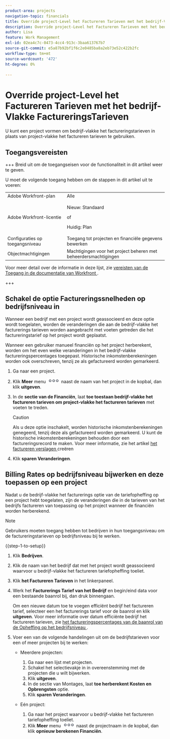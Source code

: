 ```yaml
---
product-area: projects
navigation-topic: financials
title: Override project-Level het Factureren Tarieven met het bedrijf-Vlakke FactureringsTarieven
description: Override project-Level het Factureren Tarieven met het bedrijf-Vlakke FactureringsTarieven
author: Lisa
feature: Work Management
exl-id: 02ea4c7c-0473-4cc4-913c-3baa613767b7
source-git-commit: e5a87b92bf1f6c2e0485ba8a2eb73e52c422b2fc
workflow-type: tm+mt
source-wordcount: '472'
ht-degree: 0%

---
```


# Override project-Level het Factureren Tarieven met het bedrijf-Vlakke FactureringsTarieven

<!--
<p data-mc-conditions="QuicksilverOrClassic.Draft mode">(NOTE: THIS IS LINKED TO THE UI IN THE EDIT PROJECT MODAL)</p>
-->

U kunt een project vormen om bedrijf-vlakke het factureringstarieven in plaats van project-vlakke het factureren tarieven te gebruiken.

## Toegangsvereisten

+++ Breid uit om de toegangseisen voor de functionaliteit in dit artikel weer te geven.

U moet de volgende toegang hebben om de stappen in dit artikel uit te voeren:

<table style="table-layout:auto"> 
 <col> 
 <col> 
 <tbody> 
  <tr> 
   <td role="rowheader">Adobe Workfront-plan</td> 
   <td>Alle</td> 
  </tr> 
  <tr> 
   <td role="rowheader">Adobe Workfront-licentie</td> 
   <td>
   <p>Nieuw: Standaard</p>
   <p>of</p>
   <p>Huidig: Plan</p></td> 
  </tr> 
  <tr> 
   <td role="rowheader">Configuraties op toegangsniveau</td> 
   <td>Toegang tot projecten en financiële gegevens bewerken</td> 
  </tr> 
  <tr> 
   <td role="rowheader">Objectmachtigingen</td> 
   <td>Machtigingen voor het project beheren met beheerdersmachtigingen</td> 
  </tr> 
 </tbody> 
</table>

Voor meer detail over de informatie in deze lijst, zie [ vereisten van de Toegang in de documentatie van Workfront ](/help/quicksilver/administration-and-setup/add-users/access-levels-and-object-permissions/access-level-requirements-in-documentation.md).

+++

## Schakel de optie Factureringssnelheden op bedrijfsniveau in

Wanneer een bedrijf met een project wordt geassocieerd en deze optie wordt toegelaten, worden de veranderingen die aan de bedrijf-vlakke het facturerings tarieven worden aangebracht met voeten getreden die het factureringstarief op het project wordt geplaatst.

Wanneer een gebruiker manueel financiën op het project herberekent, worden om het even welke veranderingen in het bedrijf-vlakke factureringspercentages toegepast. Historische inkomstenberekeningen worden ook overschreven, tenzij ze als gefactureerd worden gemarkeerd.

1. Ga naar een project.
1. Klik **Meer** menu ![](assets/qs-more-icon-on-an-object.png) naast de naam van het project in de kopbal, dan klik **uitgeven**.
1. In de **sectie van de Financiën**, laat **toe toestaan bedrijf-vlakke het factureren tarieven om project-vlakke het factureren tarieven** met voeten te treden.

   >[!CAUTION]
   >
   >Als u deze optie inschakelt, worden historische inkomstenberekeningen genegeerd, tenzij deze als gefactureerd worden gemarkeerd. U kunt de historische inkomstenberekeningen behouden door een factureringsrecord te maken. Voor meer informatie, zie het artikel [ het factureren verslagen ](../../../manage-work/projects/project-finances/create-billing-records.md) creëren

1. Klik **sparen Veranderingen**.

## Billing Rates op bedrijfsniveau bijwerken en deze toepassen op een project

Nadat u de bedrijf-vlakke het facturerings optie van de tariefopheffing op een project hebt toegelaten, zijn de veranderingen die in de tarieven van het bedrijfs factureren van toepassing op het project wanneer de financiën worden herberekend.

>[!NOTE]
>
>Gebruikers moeten toegang hebben tot bedrijven in hun toegangsniveau om de factureringstarieven op bedrijfsniveau bij te werken.

{{step-1-to-setup}}

1. Klik **Bedrijven**.
1. Klik de naam van het bedrijf dat met het project wordt geassocieerd waarvoor u bedrijf-vlakke het factureren tariefopheffing toeliet.
1. Klik **het Factureren Tarieven** in het linkerpaneel.
1. Werk het **Facturerings Tarief van het Bedrijf** en begin/eind data voor een bestaande baanrol bij, dan druk binnengaan.

   Om een nieuwe datum toe te voegen efficiënt bedrijf het factureren tarief, selecteer een het facturerings tarief voor de baanrol en klik **uitgeven**. Voor meer informatie over datum efficiënte bedrijf het factureren tarieven, zie [ het factureringspercentages van de baanrol van de Opheffing op het bedrijfsniveau ](/help/quicksilver/administration-and-setup/set-up-workfront/organizational-setup/override-job-role-billing-rates-company-level.md).

1. Voer een van de volgende handelingen uit om de bedrijfstarieven voor een of meer projecten bij te werken:

   * Meerdere projecten:

      1. Ga naar een lijst met projecten.
      1. Schakel het selectievakje in in overeenstemming met de projecten die u wilt bijwerken.
      1. Klik **uitgeven**.
      1. In de sectie van Montages, laat **toe herberekent Kosten en Opbrengsten** optie.
      1. Klik **sparen Veranderingen**.

   * Eén project:

      1. Ga naar het project waarvoor u bedrijf-vlakke het factureren tariefopheffing toeliet.
      1. Klik **Meer** menu ![](assets/qs-more-icon-on-an-object.png) naast de projectnaam in de kopbal, dan klik **opnieuw berekenen Financiën**.
